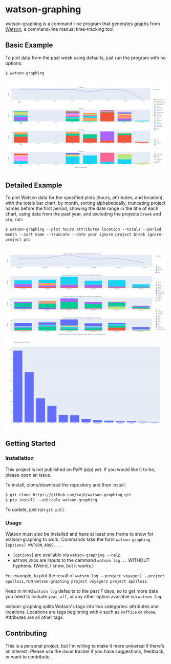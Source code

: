 # watson-graphing

watson-graphing is a command-line program that generates graphs from [Watson](https://tailordev.github.io/Watson/), a command-line manual time-tracking tool.

## Basic Example

To plot data from the past week using defaults, just run the program with no options:
```
$ watson-graphing
```
![watson_graphing_basic](example-images/watson_graphing_basic.png)

## Detailed Example

To plot Watson data for the specified plots (hours, attributes, and location), with the totals bar chart, by month, sorting alphabetically, truncating project names before the first period, showing the date range in the title of each chart, using data from the past year, and excluding the projects `break` and `pto`, run:
```
$ watson-graphing --plot hours attributes location --totals --period month --sort name --truncate --date year ignore-project break ignore-project pto
```
![watson_graphing_full_1](example-images/watson_graphing_full_1.png)
![watson_graphing_full_2](example-images/watson_graphing_full_2.png)

## Getting Started

### Installation

This project is not published on PyPI (pip) yet. If you would like it to be, please open an issue.

To install, clone/download the repository and then install.
```
$ git clone https://github.com/k4j8/watson-graphing.git
$ pip install --editable watson-graphing
```

To update, just run `git pull`.

### Usage

Watson must also be installed and have at least one frame to show for watson-graphing to work. Commands take the form `watson-graphing [options] WATSON_ARGS...`.

- `[options]` are available via `watson-graphing --help`
- `WATSON_ARGS` are inputs to the cammand `watson log...` WITHOUT hyphens. (Weird, I know, but it works.)

For example, to plot the result of `watson log --project voyager2 --project apollo11`, run `watson-graphing project voyager2 project apollo11`.

Keep in mind `watson log` defaults to the past 7 days, so to get more data you need to include `year`, `all`, or any other option available via `watson log`.

watson-graphing splits Watson's tags into two categories: attributes and locations. Locations are tags beginning with `@` such as `@office` or `@home`. Attributes are all other tags.

## Contributing

This is a personal project, but I'm willing to make it more universal if there's an interest. Please use the issue tracker if you have suggestions, feedback, or want to contribute.
